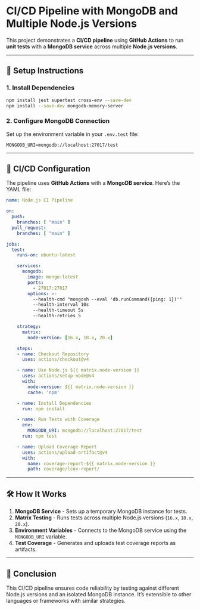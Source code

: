 # CI/CD Pipeline with MongoDB and Multiple Node.js Versions

This project demonstrates a **CI/CD pipeline** using **GitHub Actions** to run **unit tests** with a **MongoDB service** across multiple **Node.js versions**.

---

## 🚀 Setup Instructions

### 1. Install Dependencies
```bash
npm install jest supertest cross-env --save-dev
npm install --save-dev mongodb-memory-server
```

### 2. Configure MongoDB Connection
Set up the environment variable in your `.env.test` file:
```
MONGODB_URI=mongodb://localhost:27017/test
```

---

## 🔧 CI/CD Configuration
The pipeline uses **GitHub Actions** with a **MongoDB service**. Here’s the YAML file:

```yaml
name: Node.js CI Pipeline

on:
  push:
    branches: [ "main" ]
  pull_request:
    branches: [ "main" ]

jobs:
  test:
    runs-on: ubuntu-latest

    services:
      mongodb:
        image: mongo:latest
        ports:
          - 27017:27017
        options: >-
          --health-cmd "mongosh --eval 'db.runCommand({ping: 1})'"
          --health-interval 10s
          --health-timeout 5s
          --health-retries 5

    strategy:
      matrix:
        node-version: [16.x, 18.x, 20.x]

    steps:
    - name: Checkout Repository
      uses: actions/checkout@v4

    - name: Use Node.js ${{ matrix.node-version }}
      uses: actions/setup-node@v4
      with:
        node-version: ${{ matrix.node-version }}
        cache: 'npm'

    - name: Install Dependencies
      run: npm install

    - name: Run Tests with Coverage
      env:
        MONGODB_URI: mongodb://localhost:27017/test
      run: npm test

    - name: Upload Coverage Report
      uses: actions/upload-artifact@v4
      with:
        name: coverage-report-${{ matrix.node-version }}
        path: coverage/lcov-report/
```

---

## 🛠️ How It Works
1. **MongoDB Service** - Sets up a temporary MongoDB instance for tests.
2. **Matrix Testing** - Runs tests across multiple Node.js versions (`16.x`, `18.x`, `20.x`).
3. **Environment Variables** - Connects to the MongoDB service using the `MONGODB_URI` variable.
4. **Test Coverage** - Generates and uploads test coverage reports as artifacts.

---

## 📄 Conclusion
This CI/CD pipeline ensures code reliability by testing against different Node.js versions and an isolated MongoDB instance. It’s extensible to other languages or frameworks with similar strategies.
